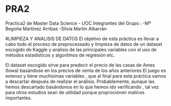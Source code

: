 # PRA2
Practica2 de Master Data Science - UOC 
Integrantes del Grupo :
-Mº Begoña Martinez Arribas
-Silvia Martín Albarrán

#LIMPIEZA Y ANALISIS DE DATOS 
El objetivo de esta práctica es llevar a cabo todo el proceso de preprocessado y limpieza de datos de un dataset escogido de
Kaggle y análisis de las principales variables con el uso de métodos estadísticos y algoritmos de regresión etc.

El dataset escogido sirve para predecir el precio de las casas de Ames (Iowa) basándose en los precios de venta de los años anteriores 
El juego es extenso y tiene muchisimas variables , que al final para esta práctica vamos a descartar después de realizar 
el análisis.
Probablemente, aunque las hemos descartado basándonos en lo que hemos ido verificando , tal vez para otros estudios sean de utilidad porque  proprocionen matices importantes.
